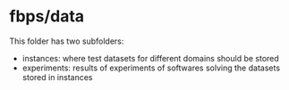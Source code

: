 # fbps/data

This folder has two subfolders:

* instances: where test datasets for different domains should be stored
* experiments: results of experiments of softwares solving the datasets
  stored in instances
